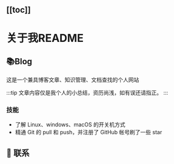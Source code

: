 [[toc]]
---



# 关于我README


## 📚Blog
这是一个兼具博客文章、知识管理、文档查找的个人网站

:::tip
文章内容仅是我个人的小总结，资历尚浅，如有误还请指正。
:::



### 技能

* 了解 Linux、windows、macOS 的开关机方式
* 精通 Git 的 pull 和 push，并注册了 GitHub 帐号刷了一些 star




## :email: 联系



